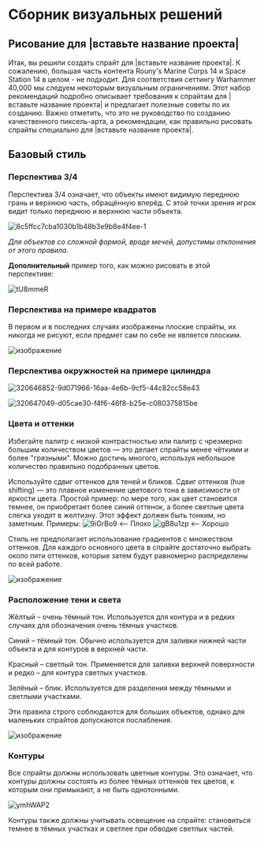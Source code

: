 # Сборник визуальных решений

## Рисование для |вставьте название проекта| 

Итак, вы решили создать спрайт для |вставьте название проекта|.
К сожалению, большая часть контента Rouny's Marine Corps 14 и Space Station 14 в целом - не подходит.
Для соответствия сеттингу Warhammer 40,000 мы следуем некоторым визуальным ограничениям.
Этот набор рекомендаций подробно описывает требования к спрайтам для |вставьте название проекта| и предлагает полезные советы по их созданию.
Важно отметить, что это не руководство по созданию качественного пиксель-арта, а рекомендации, как правильно рисовать спрайты специально для |вставьте название проекта|.

## Базовый стиль

### Перспектива 3/4

Перспектива 3/4 означает, что объекты имеют видимую переднюю грань и верхнюю часть, обращённую вперёд.
С этой точки зрения игрок видит только переднюю и верхнюю части объекта.

![8c5ffcc7cba1030b1b48b3e9b8e4f4ee-1](https://github.com/user-attachments/assets/47ae3859-f59f-4e8e-9946-f5eb2d472ece)

_Для объектов со сложной формой, вроде мечей, допустимы отклонения от этого правила._

**Дополнительный** пример того, как можно рисовать в этой перспективе:

![tU8mmeR](https://github.com/user-attachments/assets/457a4fd0-c2e5-4909-a86a-d683f764e2a4)

### Перспектива на примере квадратов

В первом и в последних случаях изображены плоские спрайты, их никогда не рисуют, если предмет сам по себе не является плоским.

![изображение](https://github.com/user-attachments/assets/65455c84-5908-4a95-8b47-6eedc541d0be)

### Перспектива окружностей на примере цилиндра

![320646852-9d071966-16aa-4e6b-9cf5-44c82cc58e43](https://github.com/user-attachments/assets/eb5a1a5d-4464-413b-a401-44427f8e2f63)

![320647049-d05cae30-f4f6-46f8-b25e-c080375815be](https://github.com/user-attachments/assets/aa43847a-8625-4460-8cbd-93169c5667be)

### Цвета и оттенки

Избегайте палитр с низкой контрастностью или палитр с чрезмерно большим количеством цветов — это делает спрайты менее чёткими и более "грязными". 
Можно достичь многого, используя небольшое количество правильно подобранных цветов.

Используйте сдвиг оттенков для теней и бликов. 
Сдвиг оттенков (hue shifting) — это плавное изменение цветового тона в зависимости от яркости цвета. 
Простой пример: по мере того, как цвет становится темнее, он приобретает более синий оттенок, а более светлые цвета слегка уходят в желтизну. 
Этот эффект должен быть тонким, но заметным.
Примеры: 
![9iGrBo9](https://github.com/user-attachments/assets/677f2d7a-f1bc-4fd7-a1c0-3f2e03ed5a18) <– Плохо 
![gB8u1zp](https://github.com/user-attachments/assets/276eb101-eed4-43b0-8d1d-7334687fd61f) <– Хорошо

Стиль не предполагает использование градиентов с множеством оттенков. 
Для каждого основного цвета в спрайте достаточно выбрать около пяти оттенков, которые затем будут равномерно распределены по всей работе.

![изображение](https://github.com/user-attachments/assets/6e06945b-20aa-47c4-9d4e-80363ba1719e)

### Расположение тени и света

Жёлтый – очень тёмный тон. Используется для контура и в редких случаях для обозначения очень тёмных участков.

Синий – тёмный тон. Обычно используется для заливки нижней части объекта и для контуров в верхней части.

Красный – светлый тон. Применяется для заливки верхней поверхности и редко – для контура светлых участков.

Зелёный – блик. Используется для разделения между тёмными и светлыми участками.

Эти правила строго соблюдаются для больших объектов, однако для маленьких спрайтов допускаются послабления.

![изображение](https://github.com/user-attachments/assets/e51c81c6-0186-4b7b-94a1-ac4206edcff5)

### Контуры

Все спрайты должны использовать цветные контуры. Это означает, что контуры должны состоять из более тёмных оттенков тех цветов, к которым они примыкают, а не быть однотонными.

![ymhWAP2](https://github.com/user-attachments/assets/308767aa-0558-4b40-b7e9-f4f8d2e51ae3)

Контуры также должны учитывать освещение на спрайте: становиться темнее в тёмных участках и светлее при обводке светлых частей.
